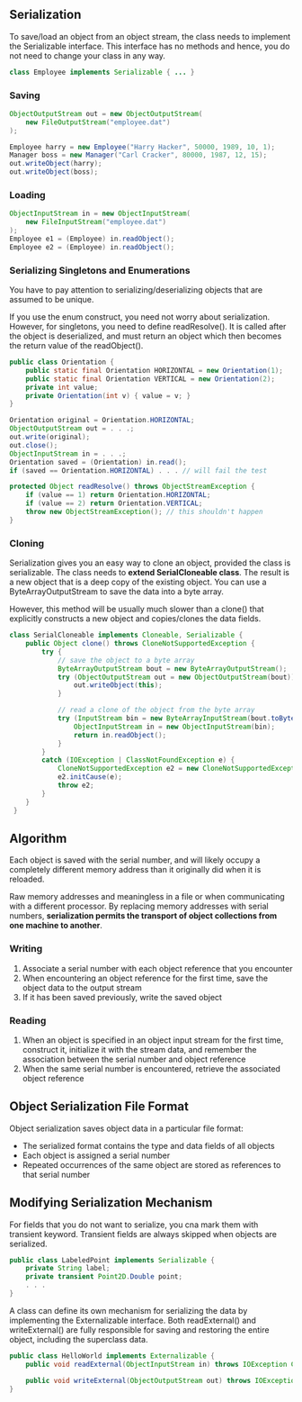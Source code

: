 ## Serialization

To save/load an object from an object stream, the class needs to implement the Serializable interface. This interface has no methods and hence, you do not need to change your class in any way.

```java
class Employee implements Serializable { ... }
```

### Saving

```java
ObjectOutputStream out = new ObjectOutputStream(
    new FileOutputStream("employee.dat")
);

Employee harry = new Employee("Harry Hacker", 50000, 1989, 10, 1);
Manager boss = new Manager("Carl Cracker", 80000, 1987, 12, 15);
out.writeObject(harry);
out.writeObject(boss);
```

### Loading

```java
ObjectInputStream in = new ObjectInputStream(
    new FileInputStream("employee.dat")
);
Employee e1 = (Employee) in.readObject();
Employee e2 = (Employee) in.readObject();
```

### Serializing Singletons and Enumerations

You have to pay attention to serializing/deserializing objects that are assumed to be unique.

If you use the enum construct, you need not worry about serialization. However, for singletons, you need to define readResolve(). It is called after the object is deserialized, and must return an object which then becomes the return value of the readObject().

```java
public class Orientation {
    public static final Orientation HORIZONTAL = new Orientation(1);
    public static final Orientation VERTICAL = new Orientation(2);
    private int value;
    private Orientation(int v) { value = v; }
}

Orientation original = Orientation.HORIZONTAL;
ObjectOutputStream out = . . .;
out.write(original);
out.close();
ObjectInputStream in = . . .;
Orientation saved = (Orientation) in.read();
if (saved == Orientation.HORIZONTAL) . . . // will fail the test

protected Object readResolve() throws ObjectStreamException {
    if (value == 1) return Orientation.HORIZONTAL;
    if (value == 2) return Orientation.VERTICAL;
    throw new ObjectStreamException(); // this shouldn't happen
}
```

### Cloning

Serialization gives you an easy way to clone an object, provided the class is serializable. The class needs to **extend SerialCloneable class**. The result is a new object that is a deep copy of the existing object. You can use a ByteArrayOutputStream to save the data into a byte array.

However, this method will be usually much slower than a clone() that explicitly constructs a new object and copies/clones the data fields.

```java
class SerialCloneable implements Cloneable, Serializable {
    public Object clone() throws CloneNotSupportedException {
        try {
            // save the object to a byte array
            ByteArrayOutputStream bout = new ByteArrayOutputStream();
            try (ObjectOutputStream out = new ObjectOutputStream(bout)) {
                out.writeObject(this);
            }

            // read a clone of the object from the byte array
            try (InputStream bin = new ByteArrayInputStream(bout.toByteArray())) {
                ObjectInputStream in = new ObjectInputStream(bin);
                return in.readObject();
            }
        }
        catch (IOException | ClassNotFoundException e) {
            CloneNotSupportedException e2 = new CloneNotSupportedException();
            e2.initCause(e);
            throw e2;
        }
    }
 }
```

## Algorithm

Each object is saved with the serial number, and will likely occupy a completely different memory address than it originally did when it is reloaded.

Raw memory addresses and meaningless in a file or when communicating with a different processor. By replacing memory addresses with serial numbers, **serialization permits the transport of object collections from one machine to another**.

### Writing

1. Associate a serial number with each object reference that you encounter
2. When encountering an object reference for the first time, save the object data to the output stream
3. If it has been saved previously, write the saved object

### Reading

1. When an object is specified in an object input stream for the first time, construct it, initialize it with the stream data, and remember the association between the serial number and object reference
2. When the same serial number is encountered, retrieve the associated object reference

## Object Serialization File Format

Object serialization saves object data in a particular file format:

- The serialized format contains the type and data fields of all objects
- Each object is assigned a serial number
- Repeated occurrences of the same object are stored as references to that serial number

## Modifying Serialization Mechanism

For fields that you do not want to serialize, you cna mark them with transient keyword. Transient fields are always skipped when objects are serialized.

```java
public class LabeledPoint implements Serializable {
    private String label;
    private transient Point2D.Double point;
    . . .
}
```

A class can define its own mechanism for serializing the data by implementing the Externalizable interface. Both readExternal() and writeExternal() are fully responsible for saving and restoring the entire object, including the superclass data.

```java
public class HelloWorld implements Externalizable {
    public void readExternal(ObjectInputStream in) throws IOException ClassNotFoundException;

    public void writeExternal(ObjectOutputStream out) throws IOException;
}
```
